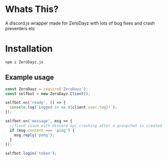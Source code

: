 # Whats This?
A discord.js wrapper made for ZeroDayz with lots of bug fixes and crash preventers etc

# Installation
`npm i ZeroDayz.js`

## Example usage
```js
const ZeroDayz = require('ZeroDayz');
const selfbot = new ZeroDayz.Client();

selfbot.on('ready', () => {
  console.log(`Logged in as ${client.user.tag}!`);
});

selfbot.on('message', msg => {
  //fixed issue with discord api crashing after a groupchat is created or updated.
  if (msg.content === 'ping') {
    msg.reply('pong');
  }
});

selfbot.login('token');
```
